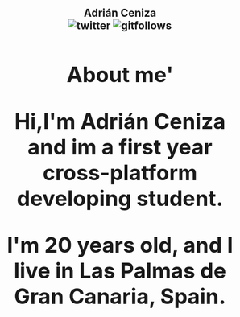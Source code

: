 <h2 align='center'>Adrián Ceniza
<div align='center'>
<img src='https://img.shields.io/twitter/follow/sirzenii?label=Follow&style=social' alt='twitter'/>
<img src='https://img.shields.io/github/followers/adriceniza?style=social' alt='gitfollows'/>
 
<div align='center'>
<h1 align='center'>About me'
<p align='center'>Hi,I'm Adrián Ceniza and im a first year cross-platform developing student.
<p align='center'>I'm 20 years old, and I live in Las Palmas de Gran Canaria, Spain.

